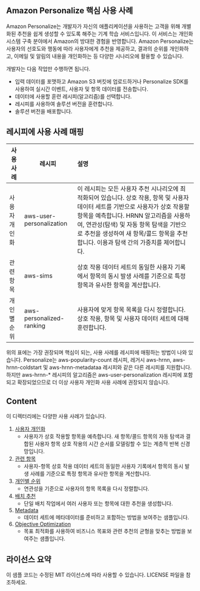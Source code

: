 Amazon Personalize 핵심 사용 사례
---

Amazon Personalize는 개발자가 자신의 애플리케이션을 사용하는 고객을 위해 개별화된 추천을 쉽게 생성할 수 있도록 해주는 기계 학습 서비스입니다. 이 서비스는 개인화 시스템 구축 분야에서 Amazon의 방대한 경험을 반영합니다. Amazon Personalize는 사용자의 선호도와 행동에 따라 사용자에게 추천을 제공하고, 결과의 순위를 개인화하고, 이메일 및 알림의 내용을 개인화하는 등 다양한 시나리오에 활용할 수 있습니다.

개발자는 다음 작업만 수행하면 됩니다.

- 입력 데이터를 포맷하고 Amazon S3 버킷에 업로드하거나 Personalize SDK를 사용하여 실시간 이벤트, 사용자 및 항목 데이터를 전송합니다.
- 데이터에 사용할 훈련 레시피(알고리즘)를 선택합니다.
- 레시피를 사용하여 솔루션 버전을 훈련합니다.
- 솔루션 버전을 배포합니다.

## 레시피에 사용 사례 매핑

| 사용 사례 | 레시피 | 설명
|-------- | -------- |:------------
| 사용자 개인화 | aws-user-personalization | 이 레시피는 모든 사용자 추천 시나리오에 최적화되어 있습니다. 상호 작용, 항목 및 사용자 데이터 세트를 기반으로 사용자가 상호 작용할 항목을 예측합니다. HRNN 알고리즘을 사용하여, 연관성(탐색) 및 자동 항목 탐색을 기반으로 추천을 생성하여 새 항목/콜드 항목을 추천합니다. 이용과 탐색 간의 가중치를 제어합니다.
| 관련 항목 | aws-sims | 상호 작용 데이터 세트의 동일한 사용자 기록에서 항목의 동시 발생 사례를 기준으로 특정 항목과 유사한 항목을 계산합니다.
| 개인별 순위 | aws-personalized-ranking | 사용자에 맞게 항목 목록을 다시 정렬합니다. 상호 작용, 항목 및 사용자 데이터 세트에 대해 훈련합니다.

위의 표에는 가장 권장되며 핵심이 되는, 사용 사례를 레시피에 매핑하는 방법이 나와 있습니다. Personalize는 aws-popularity-count 레시피, 레거시 aws-hrnn, aws-hrnn-coldstart 및 aws-hrnn-metadataa 레시피와 같은 다른 레시피를 지원합니다. 하지만 aws-hrnn-* 레시피의 알고리즘은 aws-user-personalization 레시피에 포함되고 확장되었으므로 더 이상 사용자 개인화 사용 사례에 권장되지 않습니다.

## Content

이 디렉터리에는 다양한 사용 사례가 있습니다.

1. [사용자 개인화](user_personalization/)
    - 사용자가 상호 작용할 항목을 예측합니다. 새 항목/콜드 항목의 자동 탐색과 결합된 사용자 항목 상호 작용의 시간 순서를 모델링할 수 있는 계층적 반복 신경망입니다.
2. [관련 항목](related_items/)
    - 사용자-항목 상호 작용 데이터 세트의 동일한 사용자 기록에서 항목의 동시 발생 사례를 기준으로 특정 항목과 유사한 항목을 계산합니다.
3. [개인별 순위](personalized_ranking/)
    - 연관성을 기준으로 사용자의 항목 목록을 다시 정렬합니다.
4. [배치 추천](batch_recommendations/)
    - 단일 배치 작업에서 여러 사용자 또는 항목에 대한 추천을 생성합니다.
5. [Metadata](metadata/)
    - 데이터 세트에 메타데이터를 준비하고 포함하는 방법을 보여주는 샘플입니다.
5. [Objective Optimization](objective_optimization/objective-optimization.ipynb)
    - 목표 최적화를 사용하여 비즈니스 목표와 관련 추천의 균형을 맞추는 방법을 보여주는 샘플입니다.
## 라이선스 요약

이 샘플 코드는 수정된 MIT 라이선스에 따라 사용할 수 있습니다. LICENSE 파일을 참조하세요.
